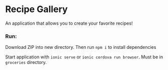 # Recipe Gallery

An application that allows you to create your favorite recipes!


### Run:
Download ZIP into new directory. Then run `npm i` to install dependencies

Start application with `ionic serve` or `ionic cordova run browser`. Must be in `groceries` directory.
